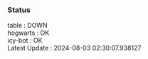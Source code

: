 ### Status


table : DOWN  
hogwarts : OK  
icy-bot : OK  
Latest Update : 2024-08-03 02:30:07.938127
